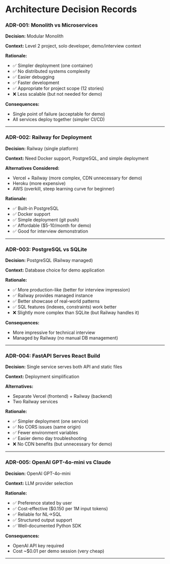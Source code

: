 # Architecture Decision Records

### ADR-001: Monolith vs Microservices

**Decision:** Modular Monolith

**Context:** Level 2 project, solo developer, demo/interview context

**Rationale:**
- ✅ Simpler deployment (one container)
- ✅ No distributed systems complexity
- ✅ Easier debugging
- ✅ Faster development
- ✅ Appropriate for project scope (12 stories)
- ❌ Less scalable (but not needed for demo)

**Consequences:**
- Single point of failure (acceptable for demo)
- All services deploy together (simpler CI/CD)

---

### ADR-002: Railway for Deployment

**Decision:** Railway (single platform)

**Context:** Need Docker support, PostgreSQL, and simple deployment

**Alternatives Considered:**
- Vercel + Railway (more complex, CDN unnecessary for demo)
- Heroku (more expensive)
- AWS (overkill, steep learning curve for beginner)

**Rationale:**
- ✅ Built-in PostgreSQL
- ✅ Docker support
- ✅ Simple deployment (git push)
- ✅ Affordable ($5-10/month for demo)
- ✅ Good for interview demonstration

---

### ADR-003: PostgreSQL vs SQLite

**Decision:** PostgreSQL (Railway managed)

**Context:** Database choice for demo application

**Rationale:**
- ✅ More production-like (better for interview impression)
- ✅ Railway provides managed instance
- ✅ Better showcase of real-world patterns
- ✅ SQL features (indexes, constraints) work better
- ❌ Slightly more complex than SQLite (but Railway handles it)

**Consequences:**
- More impressive for technical interview
- Managed by Railway (no manual DB management)

---

### ADR-004: FastAPI Serves React Build

**Decision:** Single service serves both API and static files

**Context:** Deployment simplification

**Alternatives:**
- Separate Vercel (frontend) + Railway (backend)
- Two Railway services

**Rationale:**
- ✅ Simpler deployment (one service)
- ✅ No CORS issues (same origin)
- ✅ Fewer environment variables
- ✅ Easier demo day troubleshooting
- ❌ No CDN benefits (but unnecessary for demo)

---

### ADR-005: OpenAI GPT-4o-mini vs Claude

**Decision:** OpenAI GPT-4o-mini

**Context:** LLM provider selection

**Rationale:**
- ✅ Preference stated by user
- ✅ Cost-effective ($0.150 per 1M input tokens)
- ✅ Reliable for NL→SQL
- ✅ Structured output support
- ✅ Well-documented Python SDK

**Consequences:**
- OpenAI API key required
- Cost ~$0.01 per demo session (very cheap)

---

